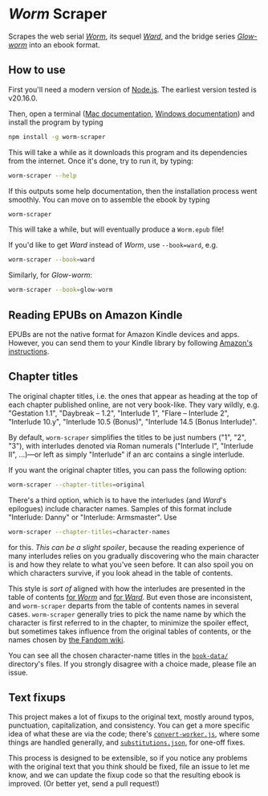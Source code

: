 # _Worm_ Scraper

Scrapes the web serial [_Worm_](https://parahumans.wordpress.com/), its sequel [_Ward_](https://www.parahumans.net/), and the bridge series [_Glow-worm_](https://www.parahumans.net/2017/10/21/glow-worm-0-1/) into an ebook format.

## How to use

First you'll need a modern version of [Node.js](https://nodejs.org/en/). The earliest version tested is v20.16.0.

Then, open a terminal ([Mac documentation](http://blog.teamtreehouse.com/introduction-to-the-mac-os-x-command-line), [Windows documentation](http://www.howtogeek.com/235101/10-ways-to-open-the-command-prompt-in-windows-10/)) and install the program by typing

```bash
npm install -g worm-scraper
```

This will take a while as it downloads this program and its dependencies from the internet. Once it's done, try to run it, by typing:

```bash
worm-scraper --help
```

If this outputs some help documentation, then the installation process went smoothly. You can move on to assemble the ebook by typing

```bash
worm-scraper
```

This will take a while, but will eventually produce a `Worm.epub` file!

If you'd like to get _Ward_ instead of _Worm_, use `--book=ward`, e.g.

```bash
worm-scraper --book=ward
```

Similarly, for _Glow-worm_:

```bash
worm-scraper --book=glow-worm
```

## Reading EPUBs on Amazon Kindle

EPUBs are not the native format for Amazon Kindle devices and apps. However, you can send them to your Kindle library by following [Amazon's instructions](https://www.amazon.com/gp/help/customer/display.html?nodeId=G5WYD9SAF7PGXRNA).

## Chapter titles

The original chapter titles, i.e. the ones that appear as heading at the top of each chapter published online, are not very book-like. They vary wildly, e.g. "Gestation 1.1", "Daybreak – 1.2", "Interlude 1", "Flare – Interlude 2", "Interlude 10.y", "Interlude 10.5 (Bonus)", "Interlude 14.5 (Bonus Interlude)".

By default, `worm-scraper` simplifies the titles to be just numbers ("1", "2", "3"), with interludes denoted via Roman numerals ("Interlude I", "Interlude II", ...)—or left as simply "Interlude" if an arc contains a single interlude.

If you want the original chapter titles, you can pass the following option:

```bash
worm-scraper --chapter-titles=original
```

There's a third option, which is to have the interludes (and _Ward_'s epilogues) include character names. Samples of this format include "Interlude: Danny" or "Interlude: Armsmaster". Use

```bash
worm-scraper --chapter-titles=character-names
```

for this. _This can be a slight spoiler_, because the reading experience of many interludes relies on you gradually discovering who the main character is and how they relate to what you've seen before. It can also spoil you on which characters survive, if you look ahead in the table of contents.

This style is _sort of_ aligned with how the interludes are presented in the table of contents [for _Worm_](https://parahumans.wordpress.com/table-of-contents/) and [for _Ward_](https://www.parahumans.net/table-of-contents/). But even those are inconsistent, and `worm-scraper` departs from the table of contents names in several cases. `worm-scraper` generally tries to pick the name name by which the character is first referred to in the chapter, to minimize the spoiler effect, but sometimes takes influence from the original tables of contents, or the names chosen by [the Fandom wiki](https://worm.fandom.com/wiki/Chapter_List).

You can see all the chosen character-name titles in the [`book-data/`](./book-data/) directory's files. If you strongly disagree with a choice made, please file an issue.

## Text fixups

This project makes a lot of fixups to the original text, mostly around typos, punctuation, capitalization, and consistency. You can get a more specific idea of what these are via the code; there's [`convert-worker.js`](https://github.com/domenic/worm-scraper/blob/master/lib/convert-worker.js), where some things are handled generally, and [`substitutions.json`](https://github.com/domenic/worm-scraper/blob/master/lib/substitutions.json), for one-off fixes.

This process is designed to be extensible, so if you notice any problems with the original text that you think should be fixed, file an issue to let me know, and we can update the fixup code so that the resulting ebook is improved. (Or better yet, send a pull request!)

